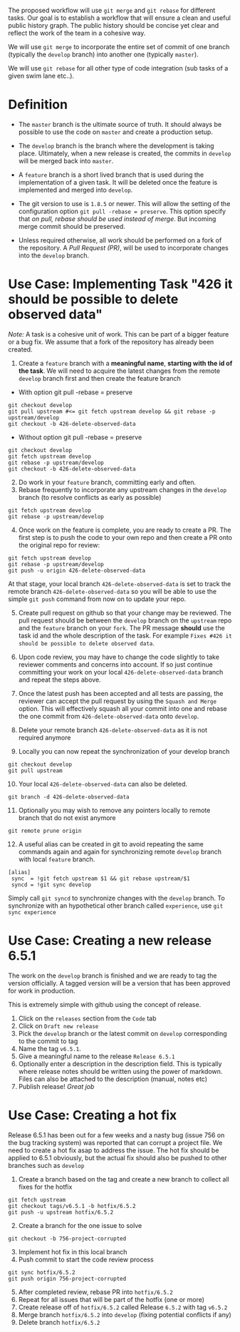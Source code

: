 The proposed workflow will use `git merge` and `git rebase` for different tasks. Our goal is to establish a workflow that will ensure a clean and useful public history graph. The public history should be concise yet clear and reflect the work of the team in a cohesive way.

We will use `git merge` to incorporate the entire set of commit of one branch (typically the `develop` branch) into another one (typically `master`). 

We will use `git rebase` for all other type of code integration (sub tasks of a given swim lane etc..). 

# Definition
* The `master` branch is the ultimate source of truth. It should always be possible to use the code on `master` and create a production setup. 

* The `develop` branch is the branch where the development is taking place. Ultimately, when a new release is created, the commits in `develop` will be merged back into `master`.

* A `feature` branch is a short lived branch that is used during the implementation of a given task. It will be deleted once the feature is implemented and merged into `develop`.

* The git version to use is `1.8.5` or newer. This will allow the setting of the configuration option `git pull -rebase = preserve`. This option specify that _on pull, rebase should be used instead of merge_. But incoming merge commit should be preserved.

* Unless required otherwise, all work should be performed on a fork of the repository. A _Pull Request (PR)_, will be used to incorporate changes into the `develop` branch.

# Use Case: Implementing Task "426 it should be possible to delete observed data"
_Note:_ A task is a cohesive unit of work. This can be part of a bigger feature or a bug fix. We assume that a fork of the repository has already been created.

1. Create a `feature` branch with a **meaningful name**, **starting with the id of the task**. We will need to acquire the latest changes from the remote `develop` branch first and then create the feature branch
  * With option  git pull -rebase = preserve
  ```
  git checkout develop
  git pull upstream #<= git fetch upstream develop && git rebase -p upstream/develop
  git checkout -b 426-delete-observed-data
  ```
  * Without option  git pull -rebase = preserve
  ```
  git checkout develop
  git fetch upstream develop
  git rebase -p upstream/develop
  git checkout -b 426-delete-observed-data
  ```
2. Do work in your `feature` branch, committing early and often. 
3. Rebase frequently to incorporate any upstream changes in the `develop` branch (to resolve conflicts as early as possible)
 ```
 git fetch upstream develop
 git rebase -p upstream/develop
 ```
4. Once work on the feature is complete, you are ready to create a PR. The first step is to push the code to your own repo and then create a PR onto the original repo for review:
 ```
 git fetch upstream develop
 git rebase -p upstream/develop
 git push -u origin 426-delete-observed-data
 ```

 At that stage, your local branch `426-delete-observed-data` is set to track the remote branch `426-delete-observed-data` so you will be able to use the simple `git push` command from now on to update your repo.

5. Create pull request on github so that your change may be reviewed. The pull request should be between the `develop` branch on the `upstream` repo and the `feature` branch on your `fork`. The PR message **should** use the task id and the whole description of the task. For example `Fixes #426 it should be possible to delete observed data`.

6. Upon code review, you may have to change the code slightly to take reviewer comments and concerns into account. If so just continue committing your work on your local `426-delete-observed-data` branch and repeat the steps above. 

7. Once the latest push has been accepted and all tests are passing, the reviewer can accept the pull request by using the `Squash and Merge` option. This will effectively squash all your commit into one and rebase the one commit from `426-delete-observed-data` onto `develop`.

8. Delete your remote branch `426-delete-observed-data` as it is not required anymore

9. Locally you can now repeat the synchronization of your develop branch
  ```
  git checkout develop
  git pull upstream
  ```
10. Your local `426-delete-observed-data` can also be deleted. 
 ```
 git branch -d 426-delete-observed-data
 ```
11. Optionally you may wish to remove any pointers locally to remote branch that do not exist anymore
 ```
 git remote prune origin
 ```
12. A useful alias can be created in git to avoid repeating the same commands again and again for synchronizing remote `develop` branch with local `feature` branch.

 ```
 [alias]
  sync  = !git fetch upstream $1 && git rebase upstream/$1
  syncd = !git sync develop
 ```
 Simply call `git syncd` to synchronize changes with the `develop` branch. To synchronize with an hypothetical other branch called `experience`, use `git sync experience`

# Use Case: Creating a new release 6.5.1
The work on the `develop` branch is finished and we are ready to tag the version officially. A tagged version will be a version that has been approved for work in production.

This is extremely simple with github using the concept of release. 

1. Click on the `releases` section from the `Code` tab
1. Click on `Draft new release`
1. Pick the `develop` branch or the latest commit on `develop` corresponding to the commit to tag
1. Name the tag `v6.5.1`. 
1. Give a meaningful name to the release `Release 6.5.1`
1. Optionally enter a description in the description field. This is typically where release notes should be written using the power of markdown. Files can also be attached to the description (manual, notes etc)
1. Publish release! _Great job_ 
 

# Use Case: Creating a hot fix
Release 6.5.1 has been out for a few weeks and a nasty bug (issue 756 on the bug tracking system) was reported that can corrupt a project file. We need to create a hot fix asap to address the issue. The hot fix should be applied to 6.5.1 obviously, but the actual fix should also be pushed to other branches such as `develop`

1. Create a branch based on the tag and create a new branch to collect all fixes for the hotfix
 ```
 git fetch upstream
 git checkout tags/v6.5.1 -b hotfix/6.5.2
 git push -u upstream hotfix/6.5.2
 ```

2. Create a branch for the one issue to solve 
 ```
 git checkout -b 756-project-corrupted
 ```

3. Implement hot fix in this local branch
4. Push commit to start the code review process

 ```
 git sync hotfix/6.5.2
 git push origin 756-project-corrupted
 ```
5. After completed review, rebase PR into `hotfix/6.5.2`
6. Repeat for all issues that will be part of the hotfix (one or more)
7. Create release off of `hotfix/6.5.2` called Release `6.5.2` with tag `v6.5.2`
8. Merge branch `hotfix/6.5.2` into `develop` (fixing potential conflicts if any)
9. Delete branch `hotfix/6.5.2` 
